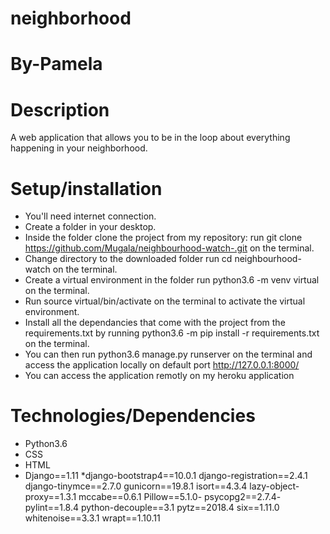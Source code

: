 # neighborhood
# By-Pamela
# Description
A web application that allows you to be in the loop about everything happening in your neighborhood.
# Setup/installation
* You'll need internet connection.
* Create a folder in your desktop.
* Inside the folder clone the project from my repository: run git clone https://github.com/Mugala/neighbourhood-watch-.git on the terminal.
* Change directory to the downloaded folder run cd neighbourhood-watch on the terminal.
* Create a virtual environment in the folder run python3.6 -m venv virtual on the terminal.
* Run source virtual/bin/activate on the terminal to activate the virtual environment.
* Install all the dependancies that come with the project from the requirements.txt by running python3.6 -m pip install -r requirements.txt on the terminal.
* You can then run python3.6 manage.py runserver on the terminal and access the application locally on default port http://127.0.0.1:8000/
* You can access the application remotly on my heroku application 
# Technologies/Dependencies 
* Python3.6
* CSS
* HTML
* Django==1.11
*django-bootstrap4==10.0.1
django-registration==2.4.1
django-tinymce==2.7.0
gunicorn==19.8.1
isort==4.3.4
lazy-object-proxy==1.3.1
mccabe==0.6.1
Pillow==5.1.0- psycopg2==2.7.4- pylint==1.8.4
python-decouple==3.1
pytz==2018.4
six==1.11.0
whitenoise==3.3.1
wrapt==1.10.11
